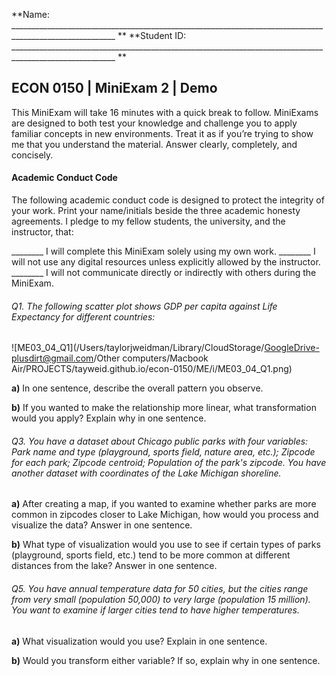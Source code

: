 **Name: ________________________________________________________________________________________________________ **                          **Student ID: ________________________________________________________________________________________________________ **

## ECON 0150 | MiniExam 2 | Demo

This MiniExam will take 16 minutes with a quick break to follow. MiniExams are designed to both test your knowledge and challenge you to apply familiar concepts in new environments. Treat it as if you’re trying to show me that you understand the material. Answer clearly, completely, and concisely. 

#### Academic Conduct Code

The following academic conduct code is designed to protect the integrity of your work. Print your name/initials beside the three academic honesty agreements. I pledge to my fellow students, the university, and the instructor, that:

________ I will complete this MiniExam solely using my own work.
________ I will not use any digital resources unless explicitly allowed by the instructor.
________ I will not communicate directly or indirectly with others during the MiniExam.

































###### Q1. The following scatter plot shows GDP per capita against Life Expectancy for different countries:

![ME03_04_Q1](/Users/taylorjweidman/Library/CloudStorage/GoogleDrive-plusdirt@gmail.com/Other computers/Macbook Air/PROJECTS/tayweid.github.io/econ-0150/ME/i/ME03_04_Q1.png)

**a)** In one sentence, describe the overall pattern you observe.

**b)** If you wanted to make the relationship more linear, what transformation would you apply? Explain why in one sentence.



###### Q3. You have a dataset about Chicago public parks with four variables: Park name and type (playground, sports field, nature area, etc.); Zipcode for each park; Zipcode centroid; Population of the park's zipcode. You have another dataset with coordinates of the Lake Michigan shoreline.

**a)** After creating a map, if you wanted to examine whether parks are more common in zipcodes closer to Lake Michigan, how would you process and visualize the data? Answer in one sentence.



**b)** What type of visualization would you use to see if certain types of parks (playground, sports field, etc.) tend to be more common at different distances from the lake? Answer in one sentence.



###### Q5. You have annual temperature data for 50 cities, but the cities range from very small (population 50,000) to very large (population 15 million). You want to examine if larger cities tend to have higher temperatures.

**a)** What visualization would you use? Explain in one sentence.



**b)** Would you transform either variable? If so, explain why in one sentence.
